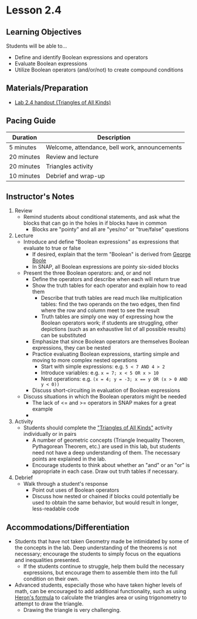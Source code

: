 # Lesson 2.4

## Learning Objectives

Students will be able to...

* Define and identify Boolean expressions and operators
* Evaluate Boolean expressions
* Utilize Boolean operators (and/or/not) to create compound conditions


## Materials/Preparation

* [Lab 2.4 handout (Triangles of All Kinds)](lab_24.md)


## Pacing Guide

| Duration | Description |
| -- | -- |
| 5 minutes | Welcome, attendance, bell work, announcements |
| 20 minutes | Review and lecture |
| 20 minutes | Triangles activity |
| 10 minutes | Debrief and wrap-up |


## Instructor's Notes

1. Review
    * Remind students about conditional statements, and ask what the blocks that can go in the holes in if blocks have in common
        * Blocks are "pointy" and all  are "yes/no" or "true/false" questions
2. Lecture
    * Introduce and define "Boolean expressions" as expressions that evaluate to true or false
        * If desired, explain that the term "Boolean" is derived from [George Boole](https://en.wikipedia.org/wiki/George_Boole)
        * In SNAP, all Boolean expressions are pointy six-sided blocks
    * Present the three Boolean operators: and, or and not
        * Define the operators and describe when each will return true
        * Show the truth tables for each operator and explain how to read them
            * Describe that truth tables are read much like multiplication tables: find the two operands on the two edges, then find where the row and column meet to see the result
            * Truth tables are simply one way of expressing how the Boolean operators work; if students are struggling, other depictions (such as an exhaustive list of all possible results) can be substituted
        * Emphasize that since Boolean operators are themselves Boolean expressions, they can be nested
        * Practice evaluating Boolean expressions, starting simple and moving to more complex nested operations
            * Start with simple expressions: e.g. `5 < 7 AND 4 > 2`
            * Introduce variables: e.g. `x = 7; x < 5 OR x > 10`
            * Nest operations: e.g. `(x = 4; y = -3; x == y OR (x > 0 AND y < 0))`
        * Discuss short-circuiting in evaluation of Boolean expressions
    * Discuss situations in which the Boolean operators might be needed
        * The lack of <= and >= operators in SNAP makes for a great example
        * 
3. Activity
    * Students should complete the ["Triangles of All Kinds"](lab_24.md) activity individually or in pairs
        * A number of geometric concepts (Triangle Inequality Theorem, Pythagorean Theorem, etc.) are used in this lab, but students need not have a deep understanding of them.  The necessary points are explained in the lab.
        * Encourage students to think about whether an "and" or an "or" is appropriate in each case.  Draw out truth tables if necessary.
4. Debrief
    * Walk through a student's response
        * Point out uses of Boolean operators
        * Discuss how nested or chained if blocks could potentially be used to obtain the same behavior, but would result in longer, less-readable code


## Accommodations/Differentiation
* Students that have not taken Geometry made be intimidated by some of the concepts in the lab.  Deep understanding of the theorems is not necessary; encourage the students to simply focus on the equations and inequalities presented.
    * If the students continue to struggle, help them build the necessary expressions, but encourage them to assemble them into the full condition on their own.
* Advanced students, especially those who have taken higher levels of math, can be encouraged to add additional functionality, such as using [Heron's formula](https://en.wikipedia.org/wiki/Heron%27s_formula) to calculate the triangles area or using trigonometry to attempt to draw the triangle.
    * Drawing the triangle is very challenging.
